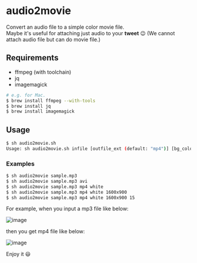# audio2movie

Convert an audio file to a simple color movie file.  
Maybe it's useful for attaching just audio to your **tweet** :wink: (We cannot attach audio file but can do movie file.)

## Requirements

* ffmpeg (with toolchain)
* jq
* imagemagick

```sh
# e.g. for Mac.
$ brew install ffmpeg --with-tools
$ brew install jq
$ brew install imagemagick
```

## Usage

```sh
$ sh audio2movie.sh
Usage: sh audio2movie.sh infile [outfile_ext (default: "mp4")] [bg_color (default: "black")] [resolution (default: "1024x576")] [fps (default: 30)]
```

### Examples

```sh
$ sh audio2movie sample.mp3
$ sh audio2movie sample.mp3 avi
$ sh audio2movie sample.mp3 mp4 white
$ sh audio2movie sample.mp3 mp4 white 1600x900
$ sh audio2movie sample.mp3 mp4 white 1600x900 15
```

For example, when you input a mp3 file like below:

![image](https://cloud.githubusercontent.com/assets/4360663/16177540/d324a592-366b-11e6-9ef6-7a9601a8ac3f.png)

then you get mp4 file like below:

![image](https://cloud.githubusercontent.com/assets/4360663/16177559/637ab9b0-366c-11e6-95fb-e5273951e2a9.png)

Enjoy it :smiley:
